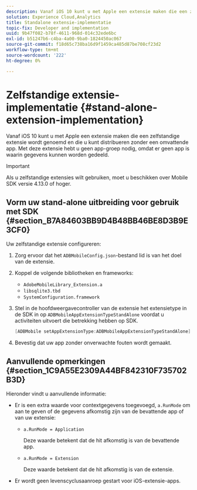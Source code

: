 ```yaml
---
description: Vanaf iOS 10 kunt u met Apple een extensie maken die een zelfstandige extensie wordt genoemd en die u kunt distribueren zonder een omvattende app. Met deze extensie hebt u geen app-groep nodig, omdat er geen app is waarin gegevens kunnen worden gedeeld.
solution: Experience Cloud,Analytics
title: Standalone extensie-implementatie
topic-fix: Developer and implementation
uuid: 9b47f082-b78f-4611-968d-014c32ede6bc
exl-id: b51247b6-c4ba-4a00-9ba0-1824450ac067
source-git-commit: f18d65c738ba16d9f1459ca485d87be708cf23d2
workflow-type: tm+mt
source-wordcount: '222'
ht-degree: 0%

---
```


# Zelfstandige extensie-implementatie {#stand-alone-extension-implementation}

Vanaf iOS 10 kunt u met Apple een extensie maken die een zelfstandige extensie wordt genoemd en die u kunt distribueren zonder een omvattende app. Met deze extensie hebt u geen app-groep nodig, omdat er geen app is waarin gegevens kunnen worden gedeeld.

>[!IMPORTANT]
>
>Als u zelfstandige extensies wilt gebruiken, moet u beschikken over Mobile SDK versie 4.13.0 of hoger.

## Vorm uw stand-alone uitbreiding voor gebruik met SDK {#section_B7A84603BB9D4B48BB46BE8D3B9E3CF0}

Uw zelfstandige extensie configureren:

1. Zorg ervoor dat het `ADBMobileConfig.json`-bestand lid is van het doel van de extensie.
1. Koppel de volgende bibliotheken en frameworks:

   * `AdobeMobileLibrary_Extension.a`
   * `libsqlite3.tbd`
   * `SystemConfiguration.framework`

1. Stel in de hoofdweergavecontroller van de extensie het extensietype in de SDK in op `ADBMobileAppExtensionTypeStandAlone` voordat u activiteiten uitvoert die betrekking hebben op SDK.

   ```objective-c
   [ADBMobile setAppExtensionType:ADBMobileAppExtensionTypeStandAlone];
   ```

1. Bevestig dat uw app zonder onverwachte fouten wordt gemaakt.

## Aanvullende opmerkingen {#section_1C9A55E2309A44BF842310F735702B3D}

Hieronder vindt u aanvullende informatie:

* Er is een extra waarde voor contextgegevens toegevoegd, `a.RunMode` om aan te geven of de gegevens afkomstig zijn van de bevattende app of van uw extensie:

   * `a.RunMode = Application`

      Deze waarde betekent dat de hit afkomstig is van de bevattende app.
   * `a.RunMode = Extension`

      Deze waarde betekent dat de hit afkomstig is van de extensie.

* Er wordt geen levenscyclusaanroep gestart voor iOS-extensie-apps.
